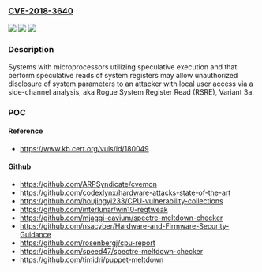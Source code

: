 ### [CVE-2018-3640](https://cve.mitre.org/cgi-bin/cvename.cgi?name=CVE-2018-3640)
![](https://img.shields.io/static/v1?label=Product&message=Multiple&color=blue)
![](https://img.shields.io/static/v1?label=Version&message=n%2Fa&color=blue)
![](https://img.shields.io/static/v1?label=Vulnerability&message=Information%20Disclosure&color=brighgreen)

### Description

Systems with microprocessors utilizing speculative execution and that perform speculative reads of system registers may allow unauthorized disclosure of system parameters to an attacker with local user access via a side-channel analysis, aka Rogue System Register Read (RSRE), Variant 3a.

### POC

#### Reference
- https://www.kb.cert.org/vuls/id/180049

#### Github
- https://github.com/ARPSyndicate/cvemon
- https://github.com/codexlynx/hardware-attacks-state-of-the-art
- https://github.com/houjingyi233/CPU-vulnerability-collections
- https://github.com/interlunar/win10-regtweak
- https://github.com/mjaggi-cavium/spectre-meltdown-checker
- https://github.com/nsacyber/Hardware-and-Firmware-Security-Guidance
- https://github.com/rosenbergj/cpu-report
- https://github.com/speed47/spectre-meltdown-checker
- https://github.com/timidri/puppet-meltdown

